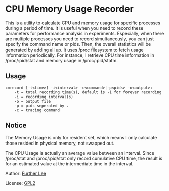 # CPU Memory Usage Recorder

This is a utility to calculate CPU and memory usage for specific processes during a period of time. It is useful when you need to record these parameters for performance analysis in experiments. Especially, when there are multiple processes you need to record simultaneously, you can just specify the command name or pids. Then, the overall statistics will be generated by adding all up. It uses /proc filesystem to fetch usage information periodically. For instance, I retrieve CPU time information in /proc/:pid/stat and memory usage in /proc/:pid/statm.

## Usage

    cmrecord [-t<time>] -i<interval> -c<command>|-p<pids> -o<output>:  
        -t = total recording time(s), default is -1 for forever recording  
        -i = recording interval(s)  
        -o = output file  
        -p = pids seperated by .  
        -c = tracing command  

## Notice
The Memory Usage is only for resident set, which means I only calculate those resided in physical memory, not swapped out.

The CPU Usage is actually an average value between an interval. Since /proc/stat and /proc/:pid/stat only record cumulative CPU time, the result is for an estimated value at the intermediate time in the interval.

Author: [Further Lee](https://github.com/furtherLee)

License: [GPL2](http://www.gnu.org/licenses/gpl-2.0.html)
